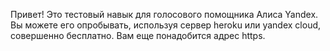 Привет! Это тестовый навык для голосового помощника Алиса Yandex. Вы можете его опробывать, используя сервер heroku или yandex cloud, совершенно бесплатно. Вам еще понадобится адрес https.